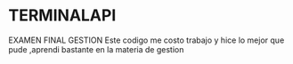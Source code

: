 # TERMINALAPI
EXAMEN FINAL GESTION
Este codigo me costo trabajo y hice lo mejor que pude ,aprendi bastante en la materia de gestion 
